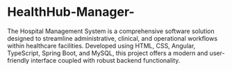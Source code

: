 # HealthHub-Manager-
The Hospital Management System is a comprehensive software solution designed to streamline administrative, clinical, and operational workflows within healthcare facilities. Developed using HTML, CSS, Angular, TypeScript, Spring Boot, and MySQL, this project offers a modern and user-friendly interface coupled with robust backend functionality.

